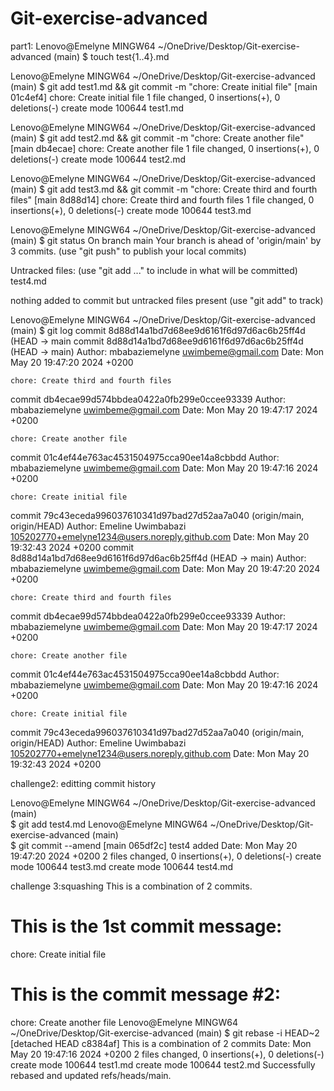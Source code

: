 # Git-exercise-advanced

part1:
Lenovo@Emelyne MINGW64 ~/OneDrive/Desktop/Git-exercise-advanced (main) 
$ touch test{1..4}.md

Lenovo@Emelyne MINGW64 ~/OneDrive/Desktop/Git-exercise-advanced (main)
$ git add test1.md && git commit -m "chore: Create initial file"
[main 01c4ef4] chore: Create initial file
 1 file changed, 0 insertions(+), 0 deletions(-)
 create mode 100644 test1.md

Lenovo@Emelyne MINGW64 ~/OneDrive/Desktop/Git-exercise-advanced (main) 
$ git add test2.md && git commit -m "chore: Create another file"       
[main db4ecae] chore: Create another file
 1 file changed, 0 insertions(+), 0 deletions(-)
 create mode 100644 test2.md

Lenovo@Emelyne MINGW64 ~/OneDrive/Desktop/Git-exercise-advanced (main) 
$ git add test3.md && git commit -m "chore: Create third and fourth files"
[main 8d88d14] chore: Create third and fourth files
 1 file changed, 0 insertions(+), 0 deletions(-)
 create mode 100644 test3.md

Lenovo@Emelyne MINGW64 ~/OneDrive/Desktop/Git-exercise-advanced (main) 
$ git status
On branch main
Your branch is ahead of 'origin/main' by 3 commits.
  (use "git push" to publish your local commits)

Untracked files:
  (use "git add <file>..." to include in what will be committed)
        test4.md

nothing added to commit but untracked files present (use "git add" to track)

Lenovo@Emelyne MINGW64 ~/OneDrive/Desktop/Git-exercise-advanced (main) 
$ git log
commit 8d88d14a1bd7d68ee9d6161f6d97d6ac6b25ff4d (HEAD -> main
commit 8d88d14a1bd7d68ee9d6161f6d97d6ac6b25ff4d (HEAD -> main)
Author: mbabaziemelyne <uwimbeme@gmail.com>
Date:   Mon May 20 19:47:20 2024 +0200

    chore: Create third and fourth files

commit db4ecae99d574bbdea0422a0fb299e0ccee93339
Author: mbabaziemelyne <uwimbeme@gmail.com>
Date:   Mon May 20 19:47:17 2024 +0200

    chore: Create another file

commit 01c4ef44e763ac4531504975cca90ee14a8cbbdd
Author: mbabaziemelyne <uwimbeme@gmail.com>
Date:   Mon May 20 19:47:16 2024 +0200

    chore: Create initial file

commit 79c43eceda996037610341d97bad27d52aa7a040 (origin/main, origin/HEAD)
Author: Emeline Uwimbabazi <105202770+emelyne1234@users.noreply.github.com>
Date:   Mon May 20 19:32:43 2024 +0200
commit 8d88d14a1bd7d68ee9d6161f6d97d6ac6b25ff4d (HEAD -> main)
Author: mbabaziemelyne <uwimbeme@gmail.com>
Date:   Mon May 20 19:47:20 2024 +0200

    chore: Create third and fourth files

commit db4ecae99d574bbdea0422a0fb299e0ccee93339
Author: mbabaziemelyne <uwimbeme@gmail.com>
Date:   Mon May 20 19:47:17 2024 +0200

    chore: Create another file

commit 01c4ef44e763ac4531504975cca90ee14a8cbbdd
Author: mbabaziemelyne <uwimbeme@gmail.com>
Date:   Mon May 20 19:47:16 2024 +0200

    chore: Create initial file

commit 79c43eceda996037610341d97bad27d52aa7a040 (origin/main, origin/HEAD)
Author: Emeline Uwimbabazi <105202770+emelyne1234@users.noreply.github.com>
Date:   Mon May 20 19:32:43 2024 +0200

challenge2: editting commit history


Lenovo@Emelyne MINGW64 ~/OneDrive/Desktop/Git-exercise-advanced (main)     
$ git add test4.md
Lenovo@Emelyne MINGW64 ~/OneDrive/Desktop/Git-exercise-advanced (main)     
$ git commit --amend
[main 065df2c] test4 added
 Date: Mon May 20 19:47:20 2024 +0200
 2 files changed, 0 insertions(+), 0 deletions(-)
 create mode 100644 test3.md
 create mode 100644 test4.md

challenge 3:squashing
 This is a combination of 2 commits.
# This is the 1st commit message:

chore: Create initial file

# This is the commit message #2:

chore: Create another file
Lenovo@Emelyne MINGW64 ~/OneDrive/Desktop/Git-exercise-advanced (main) 
$ git rebase -i HEAD~2
[detached HEAD c8384af] This is a combination of 2 commits
 Date: Mon May 20 19:47:16 2024 +0200
 2 files changed, 0 insertions(+), 0 deletions(-)
 create mode 100644 test1.md
 create mode 100644 test2.md
Successfully rebased and updated refs/heads/main.